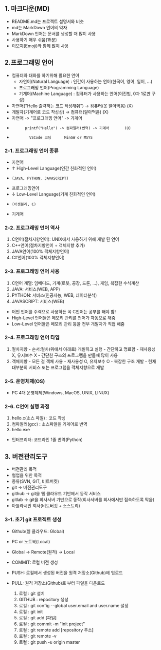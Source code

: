 ## 1. 마크다운(MD)
  - README.md는 프로젝트 설명서와 비슷
  - md는 MarkDown 언어의 약자
  - MarkDown 언어는 문서를 생성할 때 많이 사용
  - 사용하기 매우 쉬움(15분)
  - 이모지(Emoji)와 함께 많이 사용

  ## 2.프로그래밍 언어
  - 컴퓨터와 대화를 하기위해 필요한 언어
    + 자연어(Natural Language) : 인간이 사용하는 언어(한국어, 영어, 일어, ...)
    + 프로그래밍 언어(Programming Language) 
    + 기계어(Machine Language) : 컴퓨터가 사용하는 언어(이진법, 0과 1로만 구성)
  - 자연어("Hello 출력하는 코드 작성해줘") → 컴퓨터(못 알아먹음)  (X)
  - 개발자(기계어로 코드 작성성) → 컴퓨터(알아먹음)               (X)
  - 자연어 -> "프로그래밍 언어" -> 기계어
  -           printf("Hello") -> 컴파일러(번역) -> 기계어       (O)
  -             VSCode 코딩      MinGW or MSYS
  
### 2-1. 프로그래밍 언어 종류
  - 자연어 
  -   ↑ High-Level Language(인간 친화적인 언어)
  -     (JAVA, PYTHON, JAVASCRIPT)
  - 프로그래밍언어 
  -   ↓ Low-Level Language(기계 친화적인 언어)
  -     (어셈블리, C)
  - 기계어

### 2-2. 프로그래밍 언어 역사
  1. C언어(절차지향언어): UNIX에서 사용하기 위해 개발 된 언어
  2. C++언어(절차지향언어 + 객체지향 추가)
  3. JAVA언어(100% 객체지향언어)
  4. C#언어(100% 객체지향언어)

### 2-3. 프로그래밍 언어 사용
  1. C언어 계열: 임베디드, 기계(로봇, 공장, 드론, ...), 게임, 복잡한 수식계산
  2. JAVA: 서비스(WEB, APP)
  3. PYTHON: 서비스(인공지능, WEB, 데이터분석)
  4. JAVASCRIPT: 서비스(WEB)
  * 어떤 언어를 주력으로 사용하든 꼭 C언어는 공부를 해야 함!
  * High-Level 언어들은 메모리 관리를 언어가 자동으로 해줌
  * Low-Level 언어들은 메모리 관리 등을 전부 개발자가 직접 해줌

### 2-4. 프로그래밍 언어 타입
  1. 절차지향
    - 순서:절차(위에서 아래로) 개발하고 실행
    - 간단하고 명료함
    - 재사용성 X, 유지보수 X
    - 간단한 구조의 프로그램을 만들때 많이 사용
  2. 객체지향
    - 모든 걸 객체 사용
    - 재사용성 O, 유지보수 O
    - 복잡한 구조 개발
    - 현재 대부분의 서비스 또는 프로그램을 객체지향으로 개발

### 2-5. 운영체제(OS)
  - PC 4대 운영체제(Windows, MacOS, UNIX, LINUX)

### 2-6. C언어 실행 과정
  1. hello.c(소스 파일) : 코드 작성
  2. 컴파일러(gcc)      : 소스파일을 기계어로 번역
  3. hello.exe
  * 인터프리터: 코드라인 1줄 번역(Python)


## 3. 버전관리도구
  - 버전관리 목적
  - 협업을 위한 목적
  - 종류(SVN, GIT, 비트버킷)
  - git -> 버전관리도구
  - github -> git을 웹 클라우드 기반에서 동작 서비스
  - gitlab -> git을 회사서버 기반으로 동작(회사서버를 회사에서만 접속하도록 막음)
  - 아틀라시안 회사(비트버킷 + 소스트리)


### 3-1. 초기 git 프로젝트 생성
+ Github(웹 클라우드: Global)
+ PC or 노트북(Local)
+ Global -> Remote(원격) -> Local

+ COMMIT: 로컬 버전 생성
+ PUSH: 로컬에서 생성된 버전을 원격 저장소(Github)에 업로드
+ PULL: 원격 저장소(Github)로 부터 파일을 다운로드

  1. 로컬 : git 설치
  2. GITHUB : repository 생성
  3. 로컬 : git config --global user.email and user.name 설정
  4. 로컬 : git init
  5. 로컬 : git add [파일]
  6. 로컬 : git commit -m "init project"
  7. 로컬 : git remote add [repository 주소]
  8. 로컬 : git remote -v
  9. 로컬 : git push -u origin master
